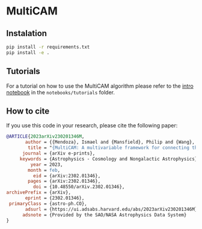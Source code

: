 # MultiCAM

## Instalation

```bash
pip install -r requirements.txt
pip install -e .
```

## Tutorials

For a tutorial on how to use the MultiCAM algorithm please refer to the [intro notebook](https://github.com/ismael-mendoza/multicam/blob/main/notebooks/tutorials/intro.ipynb) in the `notebooks/tutorials` folder.

## How to cite

If you use this code in your research, please cite the following paper:

```bibtex
@ARTICLE{2023arXiv230201346M,
       author = {{Mendoza}, Ismael and {Mansfield}, Philip and {Wang}, Kuan and {Avestruz}, Camille},
        title = "{MultiCAM: A multivariable framework for connecting the mass accretion history of haloes with their properties}",
      journal = {arXiv e-prints},
     keywords = {Astrophysics - Cosmology and Nongalactic Astrophysics},
         year = 2023,
        month = feb,
          eid = {arXiv:2302.01346},
        pages = {arXiv:2302.01346},
          doi = {10.48550/arXiv.2302.01346},
archivePrefix = {arXiv},
       eprint = {2302.01346},
 primaryClass = {astro-ph.CO},
       adsurl = {https://ui.adsabs.harvard.edu/abs/2023arXiv230201346M},
      adsnote = {Provided by the SAO/NASA Astrophysics Data System}
}
```
